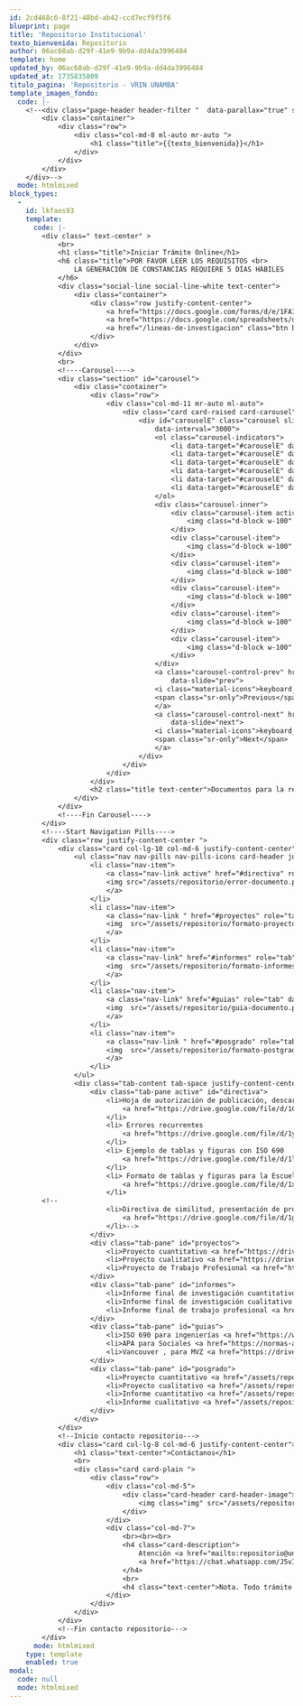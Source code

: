 ```yaml
---
id: 2cd468c6-8f21-48bd-ab42-ccd7ecf9f5f6
blueprint: page
title: 'Repositorio Institucional'
texto_bienvenida: Repositorio
author: 06ac68ab-d29f-41e9-9b9a-dd4da3996484
template: home
updated_by: 06ac68ab-d29f-41e9-9b9a-dd4da3996484
updated_at: 1735835809
titulo_pagina: 'Repositorio - VRIN UNAMBA'
template_imagen_fondo:
  code: |-
    <!--<div class="page-header header-filter "  data-parallax="true" style="background-image: url('/assets/a_home_otros/bg4.jpg');">
        <div class="container">
            <div class="row">
                <div class="col-md-8 ml-auto mr-auto ">
                    <h1 class="title">{{texto_bienvenida}}</h1>
                </div>
            </div>
        </div>
    </div>-->
  mode: htmlmixed
block_types:
  -
    id: lkfaos93
    template:
      code: |-
        <div class=" text-center" >
            <br>
            <h1 class="title">Iniciar Trámite Online</h1>
            <h6 class="title">POR FAVOR LEER LOS REQUISITOS <br>
                LA GENERACIÓN DE CONSTANCIAS REQUIERE 5 DÍAS HÁBILES
            </h6>
            <div class="social-line social-line-white text-center">
                <div class="container">
                    <div class="row justify-content-center">
                        <a href="https://docs.google.com/forms/d/e/1FAIpQLSe--XNcThUYGe6-Gjx9sADcJPX_3fCxjjeOD-FqQRNcYg0geA/viewform" target="_blank" class="btn btn-default btn-round">Inicio de Trámite Online</a>
                        <a href="https://docs.google.com/spreadsheets/d/1a7BKSTnT1cg7sOQoxuvAlpk8bb_ljYn9mT4E9LZIReU/edit#gid=1734435598" target="_blank" class="btn btn-primary btn-round">Estado de Trámite Online</a>
                        <a href="/lineas-de-investigacion" class="btn btn-round">Líneas de investigación</a>
                    </div>
                </div>
            </div>
            <br>
            <!----Carousel---->
            <div class="section" id="carousel">
                <div class="container">
                    <div class="row">
                        <div class="col-md-11 mr-auto ml-auto">
                            <div class="card card-raised card-carousel">
                                <div id="carouselE" class="carousel slide" data-ride="carousel"
                                    data-interval="3000">
                                    <ol class="carousel-indicators">
                                        <li data-target="#carouselE" data-slide-to="1" class="active"></li>
                                        <li data-target="#carouselE" data-slide-to="2"></li>
                                        <li data-target="#carouselE" data-slide-to="3"></li>
                                        <li data-target="#carouselE" data-slide-to="4"></li>
                                        <li data-target="#carouselE" data-slide-to="5"></li>
        							  	<li data-target="#carouselE" data-slide-to="6"></li>
                                    </ol>
                                    <div class="carousel-inner">
                                        <div class="carousel-item active">
                                            <img class="d-block w-100" src="/assets/repositorio/infograma_repositorio_rmst.png" alt="First slide">
                                        </div>
                                        <div class="carousel-item">
                                            <img class="d-block w-100" src="/assets/repositorio/horario_atencion_repositorio.png" alt="Second slide">
                                        </div>
                                        <div class="carousel-item">
                                            <img class="d-block w-100" src="/assets/repositorio/ubicacion_repositorio.png" alt="Third slide">
                                        </div>
                                        <div class="carousel-item">
                                            <img class="d-block w-100" src="/assets/repositorio/ubi_repo_1_rmst.png" alt="Third slide">
                                        </div>
                                        <div class="carousel-item">
                                            <img class="d-block w-100" src="/assets/repositorio/ubi_repo_2_rmst.png" alt="Third slide">
                                        </div>
                                        <div class="carousel-item">
                                            <img class="d-block w-100" src="/assets/repositorio/ubi_repo_3_rmst.png" alt="Third slide">
                                        </div>
                                    </div>
                                    <a class="carousel-control-prev" href="#carouselE" role="button"
                                        data-slide="prev">
                                    <i class="material-icons">keyboard_arrow_left</i>
                                    <span class="sr-only">Previous</span>
                                    </a>
                                    <a class="carousel-control-next" href="#carouselE" role="button"
                                        data-slide="next">
                                    <i class="material-icons">keyboard_arrow_right</i>
                                    <span class="sr-only">Next</span>
                                    </a>
                                </div>
                            </div>
                        </div>
                    </div>
                    <h2 class="title text-center">Documentos para la redacción de Proyectos e Informes</h2>
                </div>
            </div>
            <!----Fin Carousel---->  
        </div>
        <!----Start Navigation Pills----> 
        <div class="row justify-content-center ">
            <div class="card col-lg-10 col-md-6 justify-content-center">
                <ul class="nav nav-pills nav-pills-icons card-header justify-content-center" role="tablist">
                    <li class="nav-item">
                        <a class="nav-link active" href="#directiva" role="tab" data-toggle="tab">
                        <img src="/assets/repositorio/error-documento.png"><br></img>Directivas y <br>Errores Comunes
                        </a>
                    </li>
                    <li class="nav-item">
                        <a class="nav-link " href="#proyectos" role="tab" data-toggle="tab">
                        <img  src="/assets/repositorio/formato-proyecto.png"><br></img>Formato de <br> Proyectos
                        </a>
                    </li>
                    <li class="nav-item">
                        <a class="nav-link" href="#informes" role="tab" data-toggle="tab">
                        <img  src="/assets/repositorio/formato-informes.png"><br></img>Formatos de <br>Informes
                        </a>
                    </li>
                    <li class="nav-item">
                        <a class="nav-link" href="#guias" role="tab" data-toggle="tab">
                        <img  src="/assets/repositorio/guia-documento.png"><br></img>Guias, Estilos<br> de Redacción
                        </a>
                    </li>
                    <li class="nav-item">
                        <a class="nav-link " href="#posgrado" role="tab" data-toggle="tab">
                        <img  src="/assets/repositorio/formato-postgrado.png"><br></img>Formato de <br>Posgrado
                        </a>
                    </li>
                </ul>
                <div class="tab-content tab-space justify-content-center h4">
                    <div class="tab-pane active" id="directiva">
                        <li>Hoja de autorización de publicación, descargue, rellene los campos imprima, firme y ponga su huella dactilar 
                            <a href="https://drive.google.com/file/d/1CEGXeUGg0vVGGbAoyxvXvK5GrvryWksF/view" target="_blank">(clic para descargar)</a>.
                        </li>
        			  	<li> Errores recurrentes
                            <a href="https://drive.google.com/file/d/1yUA2CEBWBsgf1o181WaqmomqtHwkiNEK/view" target="_blank">(clic para descargar)</a>.
                        </li>
        			  	<li> Ejemplo de tablas y figuras con ISO 690
                            <a href="https://drive.google.com/file/d/1l5CVe7F8-GY8YQsI7v4a2eW-MjC5iMvF/view" target="_blank">(clic para descargar)</a>.
                        </li>
        			  	<li> Formato de tablas y figuras para la Escuela Académico Profesional Medicina Veterinaria y Zootecnia
                            <a href="https://drive.google.com/file/d/1x2h2vuwoU47j4Ibc46VLWcH1OUPJWC4K/view" target="_blank">(clic para descargar)</a>.
                        </li>
        <!--
                        <li>Directiva de similitud, presentación de proyectos y tesis 
                            <a href="https://drive.google.com/file/d/1gFabxYnR9_YqVunBZZSBfbDclrc-hn4H/view" target="_blank">(clic para ver)</a>.
                        </li>-->
                    </div>
                    <div class="tab-pane" id="proyectos">
                        <li>Proyecto cuantitativo <a href="https://drive.google.com/file/d/1A_ISlhNJOwlyVPYGxg4mZNR9doLdxJ9K/view" target="_blank">(clic para descargar)</a>.</li>
                        <li>Proyecto cualitativo <a href="https://drive.google.com/file/d/1AUvcjKR8EtZGv3Z2r6FXCxKTJ6Xsfw9a/view" target="_blank">(clic para descargar)</a>.</li>
                        <li>Proyecto de Trabajo Profesional <a href="https://docs.google.com/document/d/1_lL5pM-_BQ9-ftrlAmdaolGztV_av0gv/edit?usp=drive_link&ouid=115142632749044065793&rtpof=true&sd=true" target="_blank">(clic para descargar)</a>.</li>
                    </div>
                    <div class="tab-pane" id="informes">
                        <li>Informe final de investigación cuantitativo <a href="https://docs.google.com/document/d/1jN93KjnyVHxMx0G1Kxwiee9zayfcz0X1/edit?usp=drive_link&ouid=115142632749044065793&rtpof=true&sd=true" target="_blank">(clic para descargar)</a>.</li>
                        <li>Informe final de investigación cualitativo <a href="https://drive.google.com/file/d/1_6ioNrTQCxpofBuyVINiqt2w6v1DyVbV/view" target="_blank">(clic para descargar)</a>.</li>
                        <li>Informe final de trabajo profesional <a href="https://docs.google.com/document/d/1l9VCsWA6YIdcOkwM4YRzyY4Rp59789rS/edit?usp=drive_link&ouid=115142632749044065793&rtpof=true&sd=true" target="_blank">(clic para descargar)</a>.</li>
                    </div>
                    <div class="tab-pane" id="guias">
                        <li>ISO 690 para ingenierías <a href="https://www.iso.org/sites/directives/current/part2/index.xhtml" target="_blank">(clic para descargar)</a>.</li>
                        <li>APA para Sociales <a href="https://normas-apa.org/estructura/tablas/" target="_blank">(clic para descargar)</a>.</li>
                        <li>Vancouver , para MVZ <a href="https://drive.google.com/file/d/1_Co8cqjeeDVZqGXZWdhOxiy_lS2m_mVC/view" target="_blank">(clic para descargar)</a>.</li>
                    </div>
                    <div class="tab-pane" id="posgrado">
                        <li>Proyecto cuantitativo <a href="/assets/repositorio/01_formato-de-proyecto--cuantitativo-epg-(2).docx" target="_blank">(clic para descargar)</a>.</li>
                        <li>Proyecto cualitativo <a href="/assets/repositorio/02_formato-de-proyecto-cualitativo-epg-(2).docx" target="_blank">(clic para descargar)</a>.</li>
                        <li>Informe cuantitativo <a href="/assets/repositorio/04_formato-informe-final--cuantitativo-epg-(1).docx" target="_blank">(clic para descargar)</a>.</li>
                        <li>Informe cualitativo <a href="/assets/repositorio/03_formato-informe-final--cualitativo-epg-(1).docx" target="_blank">(clic para descargar)</a>.</li>
                    </div>
                </div>
            </div>
            <!--Inicio contacto repositorio--->
            <div class="card col-lg-8 col-md-6 justify-content-center">
                <h1 class="text-center">Contáctanos</h1>
                <br>
                <div class="card card-plain ">
                    <div class="row">
                        <div class="col-md-5">
                            <div class="card-header card-header-image">
                                <img class="img" src="/assets/repositorio/qrcode-generado.png">
                            </div>
                        </div>
                        <div class="col-md-7">
                            <br><br><br>
                            <h4 class="card-description">
                                Atención <a href="mailto:repositorio@unamba.edu.pe">repositorio@unamba.edu.pe</a> en horario de oficina, toda consulta es vía WhastApp, escanea el código QR desde tu celular o
                                <a href="https://chat.whatsapp.com/J5vIe9MIbk9GIHeTYoJaLI" target="_blank"> clic aquí para unirte. </a>
                            </h4>
                            <br>
                            <h4 class="text-center">Nota. Todo trámite es virtual.</h4>
                        </div>
                    </div>
                </div>
            </div>
            <!--Fin contacto repositorio--->
        </div>
      mode: htmlmixed
    type: template
    enabled: true
modal:
  code: null
  mode: htmlmixed
---
```

